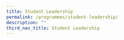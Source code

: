 ```yaml
---
title: Student Leadership
permalink: /programmes/student-leadership/
description: ""
third_nav_title: Student Leadership
---
```

